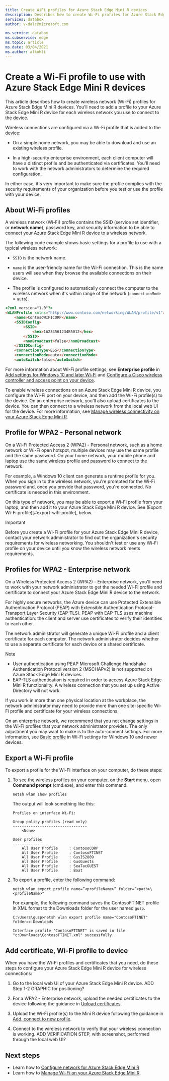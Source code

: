 ```yaml
---
title: Create WiFi profiles for Azure Stack Edge Mini R devices
description: Describes how to create Wi-Fi profiles for Azure Stack Edge Mini R devices in high-security enterprise networks and simple home networks.
services: databox
author: v-dalc@microsoft.com

ms.service: databox
ms.subservice: edge
ms.topic: article
ms.date: 03/04/2021
ms.author: alkohli
---
```


# Create a Wi-Fi profile to use with Azure Stack Edge Mini R devices

This article describes how to create wireless network (Wi-Fi) profiles for Azure Stack Edge Mini R devices. You'll need to add a profile to your Azure Stack Edge Mini R device for each wireless network you use to connect to the device.

Wireless connections are configured via a Wi-Fi profile that is added to the device:

- On a simple home network, you may be able to download and use an existing wireless profile. 

- In a high-security enterprise environment, each client computer will have a distinct profile and be authenticated via certificates. You'll need to work with the network administrators to determine the required configuration.<!--Introduce WPA2 - Personal vs. WPA2 - Enterprise here.-->

In either case, it's very important to make sure the profile complies with the security requirements of your organization before you test or use the profile with your device.

## About Wi-Fi profiles

A wireless network (Wi-Fi) profile contains the SSID (service set identifier, or **network name**), password key, and security information to be able to connect your Azure Stack Edge Mini R device to a wireless network.

The following code example shows basic settings for a profile to use with a typical wireless network:<!--Compare with the sample in Shourja's overview.-->

* `SSID` is the network name.<!--This is a hexadecimal value? Always?-->  

* `name` is the user-friendly name for the Wi-Fi connection. This is the name users will see when they browse the available connections on their device.<!--Needs verification.-->

* The profile is configured to automatically connect the computer to the wireless network when it's within range of the network (`connectionMode` = `auto`).

```html
<?xml version="1.0"?>
<WLANProfile xmlns="http://www.contoso.com/networking/WLAN/profile/v1">
	<name>ContosoWIFICORP</name>
	<SSIDConfig>
		<SSID>
			<hex>1A234561234B5012</hex>
		</SSID>
		<nonBroadcast>false</nonBroadcast>
	</SSIDConfig>
	<connectionType>ESS</connectionType>
	<connectionMode>auto</connectionMode>
	<autoSwitch>false</autoSwitch>
```

For more information about Wi-Fi profile settings, see **Enterprise profile** in [Add settings for Windows 10 and later Wi-Fi](/mem/intune/configuration/wifi-settings-windows#enterprise-profile) and [Configure a Cisco wireless controller and access point on your device](./azure-stack-edge-mini-r-manage-wifi.md#configure-cisco-wifi-profile).

To enable wireless connections on an Azure Stack Edge Mini R device, you configure the Wi-Fi port on your device, and then add the Wi-Fi profile(s) to the device. On an enterprise network,  you'll also upload certificates to the device. You can then connect to a wireless network from the local web UI for the device. For more information, see [Manage wireless connectivity on your Azure Stack Edge Mini R](./azure-stack-edge-mini-r-manage-wifi.md).

## Profile for WPA2 - Personal network

On a Wi-Fi Protected Access 2 (WPA2) - Personal network, such as a home network or Wi-Fi open hotspot, multiple devices may use the same profile and the same password. On your home network, your mobile phone and laptop use the same wireless profile and password to connect to the network.

For example, a Windows 10 client can generate a runtime profile for you. When you sign in to the wireless network, you're prompted for the Wi-Fi password and, once you provide that password, you're connected. No certificate is needed in this environment.

On this type of network, you may be able to export a Wi-Fi profile from your laptop, and then add it to your Azure Stack Edge Mini R device. See (Export Wi-Fi profile)[#export-wifi-profile], below.<!--This procedure also is available in "Add Wi-Fi settings for Windows 10 and newer devices in Intune."-->

> [!IMPORTANT]
> Before you create a Wi-Fi profile for your Azure Stack Edge Mini R device, contact your network administrator to find out the organization's security requirements for wireless networking. You shouldn't test or use any Wi-Fi profile on your device until you know the wireless network meets requirements.

## Profiles for WPA2 - Enterprise network

On a Wireless Protected Access 2 (WPA2) - Enterprise network, you'll need to work with your network administrator to get the needed Wi-Fi profile and certificate to connect your Azure Stack Edge Mini R device to the network.

For highly secure networks, the Azure device can use Protected Extensible Authentication Protocol (PEAP) with Extensible Authentication Protocol-Transport Layer Security (EAP-TLS). PEAP with EAP-TLS uses machine authentication: the client and server use certificates to verify their identities to each other.

The network administrator will generate a unique Wi-Fi profile and a client certificate for each computer. The network administrator decides whether to use a separate certificate for each device or a shared certificate.

> [!NOTE]
> * User authentication using PEAP Microsoft Challenge Handshake Authentication Protocol version 2 (MSCHAPv2) is not supported on Azure Stack Edge Mini R devices.
> * EAP-TLS authentication is required in order to access Azure Stack Edge Mini R functionality. A wireless connection that you set up using Active Directory will not work.

If you work in more than one physical location at the workplace, the network administrator may need to provide more than one site-specific Wi-Fi profile and certificate for your wireless connections.

On an enterprise network, we recommend that you not change settings in the Wi-Fi profiles that your network administrator provides. The only adjustment you may want to make is to the auto-connect settings. For more information, see [Basic profile](/mem/intune/configuration/wi-fi-settings-windows#basic-profile) in Wi-Fi settings for Windows 10 and newer devices.<!--Also applies to home networks.-->

<!--REMOVE THESE? Not recommended? - You may be able to use an existing wireless network profile as a template:
* You can download the corporate wireless network profile from your work computer. For instructions, see [Download a Wi-Fi profile](#download-a-wi-fi-profile),below.

* If others in your organization are already connecting to their Azure Stack Edge Mini R devices over a wireless network, they can download the Wi-Fi profile from their device. For instructions, see **Download Wi-Fi profile** in [Manage Wi-Fi](./azure-stack-edge-mini-r-manage-wifi.md#download-wi-fi-profile).-->

## Export a Wi-Fi profile

To export a profile for the Wi-Fi interface on your computer, do these steps:

1. To see the wireless profiles on your computer, on the **Start** menu, open **Command prompt** (cmd.exe), and enter this command:

   `netsh wlan show profiles`

   The output will look something like this:

   ```dos
   Profiles on interface Wi-Fi:

   Group policy profiles (read only)
   ---------------------------------
       <None>

   User profiles
   -------------
       All User Profile     : ContosoCORP
       All User Profile     : ContosoFTINET
       All User Profile     : GusIS2809
       All User Profile     : GusGuests
       All User Profile     : SeaTacGUEST
       All User Profile     : Boat
   ```

2. To export a profile, enter the following command:

   `netsh wlan export profile name=”<profileName>” folder=”<path>\<profileName>"`

   For example, the following command saves the ContosoFTINET profile in XML format to the Downloads folder for the user named `gusp`.

   ```dos
   C:\Users\gusp>netsh wlan export profile name="ContosoFTINET" folder=c:Downloads

   Interface profile "ContosoFTINET" is saved in file "c:Downloads\ContosoFTINET.xml" successfully.
   ```

<!--## Check for site-specific profiles

If your Azure Stack Edge Mini R device will move between sites in your workplace - say, between Site A and Site B - and the sites have different WiFi networks, each network will have a distinct SSID, and you'll need a different profile for each site.

To find out whether you need a different Wi-Fi profile for each site, do these steps:

1. Connect your laptop to the wireless network from Site A.

1. From a command line, run the `netsh export` command to export the profile for that wireless network. For steps and command parameters, see [Download a Wi-Fi profile](#download-a-wifi-profile), above.  

1. Check the profile for any settings that are specific to the client computer. For example, the authentication mode (`authMode`) for the Wi-Fi protocol is is `machine`.

   - If the profile doesn't have any machine-specific component, you can use the same profile for Site B.

   - If the profile has a machine-specific component, you'll need to get multiple profiles from the network administrators.

You may be able to set **Autoconnect** (`connectionMode` = `auto`) on multiple wireless networks if the device won't be on more than one of those networks at the same time.-->

## Add certificate, Wi-Fi profile to device

When you have the Wi-Fi profiles and certificates that you need, do these steps to configure your Azure Stack Edge Mini R device for wireless connections:

1. Go to the local web UI of your Azure Stack Edge Mini R device. ADD Step 1-2 GRAPHIC for positioning?

1. For a WPA2 - Enterprise network, upload the needed certificates to the device following the guidance in [Upload certificates](./azure-stack-edge-gpu-manage-certificates.md#upload-certificates).

1. Upload the Wi-Fi profile(s) to the Mini R device following the guidance in [Add, connect to new profile](./azure-stack-edge-mini-r-manage-wifi.md#add-connect-to-wi-fi-profile).

1. Connect to the wireless network to verify that your wireless connection is working. ADD VERIFICATION STEP, with screenshot, performed through the local web UI?  

## Next steps

- Learn how to [Configure network for Azure Stack Edge Mini R](azure-stack-edge-mini-r-deploy-configure-network-compute-web-proxy.md)
- Learn how to [Manage Wi-Fi on your Azure Stack Edge Mini R](azure-stack-edge-mini-r-manage-wifi.md).
